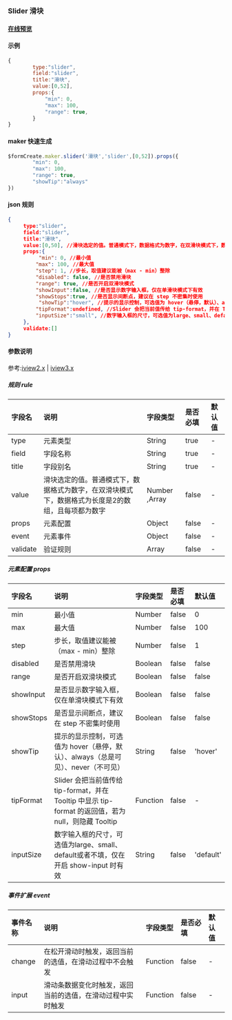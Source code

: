 ### Slider 滑块

#### [在线预览](https://jsrun.net/rehKp/edit)

#### 示例
```js
{
        type:"slider",
        field:"slider",
        title:"滑块",
        value:[0,52],
        props:{
            "min": 0,
            "max": 100,
            "range": true,
        }
}
```

#### maker 快速生成
```js
$formCreate.maker.slider('滑块','slider',[0,52]).props({
        "min": 0,
        "max": 100,
        "range": true,
        "showTip":"always"
})
```

#### json 规则
```json
{
     type:"slider",
     field:"slider",
     title:"滑块",
     value:[0,50], //滑块选定的值。普通模式下，数据格式为数字，在双滑块模式下，数据格式为长度是2的数组，且每项都为数字
     props:{
          "min": 0, //最小值
         "max": 100, //最大值
         "step": 1, //步长，取值建议能被（max - min）整除
         "disabled": false, //是否禁用滑块
         "range": true, //是否开启双滑块模式
         "showInput":false, //是否显示数字输入框，仅在单滑块模式下有效
         "showStops":true, //是否显示间断点，建议在 step 不密集时使用
          "showTip":"hover", //提示的显示控制，可选值为 hover（悬停，默认）、always（总是可见）、never（不可见）
         "tipFormat":undefined, //Slider 会把当前值传给 tip-format，并在 Tooltip 中显示 tip-format 的返回值，若为 null，则隐藏 Tooltip
         "inputSize":"small", //数字输入框的尺寸，可选值为large、small、default或者不填，仅在开启 show-input 时有效
     },
     validate:[]
}
```

#### 参数说明

参考:[iview2.x](http://v2.iviewui.com/components/slider#API) | [iview3.x](https://www.iviewui.com/components/slider#API)



##### 规则 rule

| 字段名 | 说明 | 字段类型 | 是否必填 | 默认值 |
| :--- | :--- | :--- | :--- | :--- |
| type | 元素类型 | String | true | - |
| field | 字段名称 | String | true | - |
| title | 字段别名 | String | true | - |
| value | 滑块选定的值。普通模式下，数据格式为数字，在双滑块模式下，数据格式为长度是2的数组，且每项都为数字 | Number ,Array | false | - |
| props | 元素配置 | Object | false | - |
| event | 元素事件 | Object | false | - |
| validate | 验证规则 | Array | false | - |

##### 元素配置 props

| 字段名 | 说明 | 字段类型 | 是否必填 | 默认值 |
| :--- | :--- | :--- | :--- | :--- |
| min | 最小值 | Number | false | 0 |
| max | 最大值 | Number | false | 100 |
| step | 步长，取值建议能被（max - min）整除 | Number | false | 1 |
| disabled | 是否禁用滑块 | Boolean | false | false |
| range | 是否开启双滑块模式 | Boolean | false | false |
| showInput | 是否显示数字输入框，仅在单滑块模式下有效 | Boolean | false | false |
| showStops | 是否显示间断点，建议在 step 不密集时使用 | Boolean | false | false |
| showTip | 提示的显示控制，可选值为 hover（悬停，默认）、always（总是可见）、never（不可见） | String | false | 'hover' |
| tipFormat | Slider 会把当前值传给 tip-format，并在 Tooltip 中显示 tip-format 的返回值，若为 null，则隐藏 Tooltip | Function | false | - |
| inputSize | 数字输入框的尺寸，可选值为large、small、default或者不填，仅在开启 show-input 时有效 | String | false | 'default' |

##### 事件扩展 event

| 事件名称 | 说明 | 字段类型 | 是否必填 | 默认值 |
| :--- | :--- | :--- | :--- | :--- |
| change | 在松开滑动时触发，返回当前的选值，在滑动过程中不会触发 | Function | false | - |
| input | 滑动条数据变化时触发，返回当前的选值，在滑动过程中实时触发 | Function | false | - |


